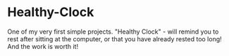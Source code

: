 # Healthy-Clock
One of my very first simple projects. "Healthy Clock" - will remind you to rest after sitting at the computer, or that you have already rested too long! And the work is worth it!
